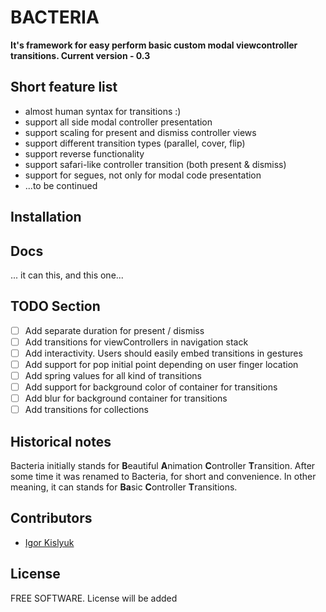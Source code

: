 # BACTERIA

**It's framework for easy perform basic custom modal viewcontroller transitions. Current version - 0.3**

## Short feature list

* almost human syntax for transitions :)
* support all side modal controller presentation
* support scaling for present and dismiss controller views
* support different transition types (parallel, cover, flip)
* support reverse functionality
* support safari-like controller transition (both present & dismiss)
* support for segues, not only for modal code presentation
* ...to be continued

## Installation

## Docs

... it can this, and this one...

## TODO Section

- [ ] Add separate duration for present / dismiss
- [ ] Add transitions for viewControllers in navigation stack
- [ ] Add interactivity. Users should easily embed transitions in gestures
- [ ] Add support for pop initial point depending on user finger location
- [ ] Add spring values for all kind of transitions
- [ ] Add support for background color of container for transitions
- [ ] Add blur for background container for transitions
- [ ] Add transitions for collections

## Historical notes

Bacteria initially stands for **B**eautiful **A**nimation **C**ontroller **T**ransition. After some time it was renamed to Bacteria, for short and convenience. In other meaning, it can stands for **Ba**sic **C**ontroller **T**ransitions.

## Contributors

- [Igor Kislyuk](https://github.com/igorkislyuk)

## License

FREE SOFTWARE. License will be added